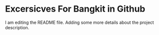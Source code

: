 # Excersicves For Bangkit in Github
I am editing the README file. Adding some more details about the project description.
